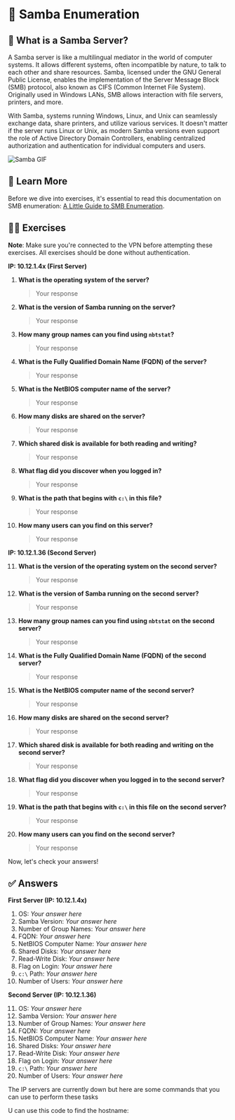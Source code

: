 # 📂 Samba Enumeration

## 🤖 What is a Samba Server?

A Samba server is like a multilingual mediator in the world of computer systems. It allows different systems, often incompatible by nature, to talk to each other and share resources. Samba, licensed under the GNU General Public License, enables the implementation of the Server Message Block (SMB) protocol, also known as CIFS (Common Internet File System). Originally used in Windows LANs, SMB allows interaction with file servers, printers, and more.

With Samba, systems running Windows, Linux, and Unix can seamlessly exchange data, share printers, and utilize various services. It doesn't matter if the server runs Linux or Unix, as modern Samba versions even support the role of Active Directory Domain Controllers, enabling centralized authorization and authentication for individual computers and users.


![Samba GIF](https://media1.giphy.com/media/l0IpWimdziTLydf8Y/giphy.gif)

## 📖 Learn More

Before we dive into exercises, it's essential to read this documentation on SMB enumeration: [A Little Guide to SMB Enumeration](https://www.hackingarticles.in/a-little-guide-to-smb-enumeration/).

## 🏋️‍♂️ Exercises

**Note**: Make sure you're connected to the VPN before attempting these exercises. All exercises should be done without authentication.

**IP: 10.12.1.4x (First Server)**

1. **What is the operating system of the server?**
    > Your response 

2. **What is the version of Samba running on the server?**
    > Your response 

3. **How many group names can you find using `nbtstat`?**
    > Your response 

4. **What is the Fully Qualified Domain Name (FQDN) of the server?**
    > Your response 

5. **What is the NetBIOS computer name of the server?**
    > Your response 

6. **How many disks are shared on the server?**
    > Your response 

7. **Which shared disk is available for both reading and writing?**
    > Your response 

8. **What flag did you discover when you logged in?**
    > Your response 

9. **What is the path that begins with `c:\` in this file?**
    > Your response 

10. **How many users can you find on this server?**
    > Your response 

**IP: 10.12.1.36 (Second Server)**

11. **What is the version of the operating system on the second server?**
    > Your response 

12. **What is the version of Samba running on the second server?**
    > Your response 

13. **How many group names can you find using `nbtstat` on the second server?**
    > Your response 

14. **What is the Fully Qualified Domain Name (FQDN) of the second server?**
    > Your response 

15. **What is the NetBIOS computer name of the second server?**
    > Your response 

16. **How many disks are shared on the second server?**
    > Your response 

17. **Which shared disk is available for both reading and writing on the second server?**
    > Your response 

18. **What flag did you discover when you logged in to the second server?**
    > Your response 

19. **What is the path that begins with `c:\` in this file on the second server?**
    > Your response 

20. **How many users can you find on the second server?**
    > Your response 

Now, let's check your answers!

## ✅ Answers

**First Server (IP: 10.12.1.4x)**

1. OS: *Your answer here*
2. Samba Version: *Your answer here*
3. Number of Group Names: *Your answer here*
4. FQDN: *Your answer here*
5. NetBIOS Computer Name: *Your answer here*
6. Shared Disks: *Your answer here*
7. Read-Write Disk: *Your answer here*
8. Flag on Login: *Your answer here*
9. `c:\` Path: *Your answer here*
10. Number of Users: *Your answer here*

**Second Server (IP: 10.12.1.36)**

11. OS: *Your answer here*
12. Samba Version: *Your answer here*
13. Number of Group Names: *Your answer here*
14. FQDN: *Your answer here*
15. NetBIOS Computer Name: *Your answer here*
16. Shared Disks: *Your answer here*
17. Read-Write Disk: *Your answer here*
18. Flag on Login: *Your answer here*
19. `c:\` Path: *Your answer here*
20. Number of Users: *Your answer here*

The IP servers are currently down but here are some commands that you can use to perform these tasks

U can use this code to find the hostname: